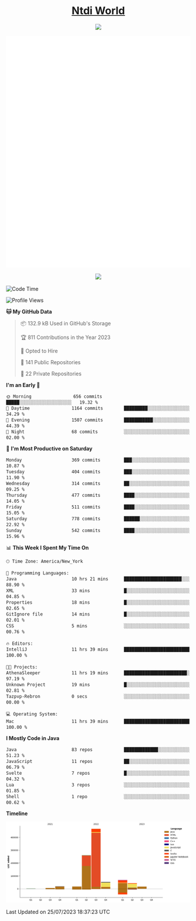 <h1 align="center"><a href="https://www.ntdi.world">Ntdi World</a></h1>
<p align="center">
  <a href="https://github.com/n-tdi"><img src="https://readme-typing-svg.herokuapp.com?lines=FullStack+Developer;Web+Developer;Open-Source+Enthusiast;Java+Developer;Spigot-API%20Developer;&center=true&width=500&height=50"></a>
</p>

<div align="center">
  <img src="/github-metrics.svg"></img>
  
  <img src="https://komarev.com/ghpvc/?username=n-tdi&color=green"></img>
</div>

<!-- May use later.. idk -->
<!-- <a href="http://www.github.com/n-tdi"><img src="https://github-readme-stats.vercel.app/api?username=n-tdi&show_icons=true&hide=&count_private=true&title_color=0891b2&text_color=ffffff&icon_color=0891b2&bg_color=1c1917&hide_border=true&show_icons=true" alt="n-tdi's GitHub stats" /></a> -->

<!--START_SECTION:waka-->
![Code Time](http://img.shields.io/badge/Code%20Time-286%20hrs%2058%20mins-blue)

![Profile Views](http://img.shields.io/badge/Profile%20Views-2-blue)

**🐱 My GitHub Data** 

> 📦 132.9 kB Used in GitHub's Storage 
 > 
> 🏆 811 Contributions in the Year 2023
 > 
> 💼 Opted to Hire
 > 
> 📜 141 Public Repositories 
 > 
> 🔑 22 Private Repositories 
 > 
**I'm an Early 🐤** 

```text
🌞 Morning                656 commits         █████░░░░░░░░░░░░░░░░░░░░   19.32 % 
🌆 Daytime                1164 commits        █████████░░░░░░░░░░░░░░░░   34.29 % 
🌃 Evening                1507 commits        ███████████░░░░░░░░░░░░░░   44.39 % 
🌙 Night                  68 commits          ░░░░░░░░░░░░░░░░░░░░░░░░░   02.00 % 
```
📅 **I'm Most Productive on Saturday** 

```text
Monday                   369 commits         ███░░░░░░░░░░░░░░░░░░░░░░   10.87 % 
Tuesday                  404 commits         ███░░░░░░░░░░░░░░░░░░░░░░   11.90 % 
Wednesday                314 commits         ██░░░░░░░░░░░░░░░░░░░░░░░   09.25 % 
Thursday                 477 commits         ████░░░░░░░░░░░░░░░░░░░░░   14.05 % 
Friday                   511 commits         ████░░░░░░░░░░░░░░░░░░░░░   15.05 % 
Saturday                 778 commits         ██████░░░░░░░░░░░░░░░░░░░   22.92 % 
Sunday                   542 commits         ████░░░░░░░░░░░░░░░░░░░░░   15.96 % 
```


📊 **This Week I Spent My Time On** 

```text
🕑︎ Time Zone: America/New_York

💬 Programming Languages: 
Java                     10 hrs 21 mins      ██████████████████████░░░   88.90 % 
XML                      33 mins             █░░░░░░░░░░░░░░░░░░░░░░░░   04.85 % 
Properties               18 mins             █░░░░░░░░░░░░░░░░░░░░░░░░   02.65 % 
GitIgnore file           14 mins             █░░░░░░░░░░░░░░░░░░░░░░░░   02.01 % 
CSS                      5 mins              ░░░░░░░░░░░░░░░░░░░░░░░░░   00.76 % 

🔥 Editors: 
IntelliJ                 11 hrs 39 mins      █████████████████████████   100.00 % 

🐱‍💻 Projects: 
AthenaSleeper            11 hrs 19 mins      ████████████████████████░   97.19 % 
Unknown Project          19 mins             █░░░░░░░░░░░░░░░░░░░░░░░░   02.81 % 
Tazpvp-Rebron            0 secs              ░░░░░░░░░░░░░░░░░░░░░░░░░   00.00 % 

💻 Operating System: 
Mac                      11 hrs 39 mins      █████████████████████████   100.00 % 
```

**I Mostly Code in Java** 

```text
Java                     83 repos            █████████████░░░░░░░░░░░░   51.23 % 
JavaScript               11 repos            ██░░░░░░░░░░░░░░░░░░░░░░░   06.79 % 
Svelte                   7 repos             █░░░░░░░░░░░░░░░░░░░░░░░░   04.32 % 
Lua                      3 repos             ░░░░░░░░░░░░░░░░░░░░░░░░░   01.85 % 
Shell                    1 repo              ░░░░░░░░░░░░░░░░░░░░░░░░░   00.62 % 
```



**Timeline**

![Lines of Code chart](https://raw.githubusercontent.com/n-tdi/n-tdi/main/assets/bar_graph.png)


 Last Updated on 25/07/2023 18:37:23 UTC
<!--END_SECTION:waka-->

